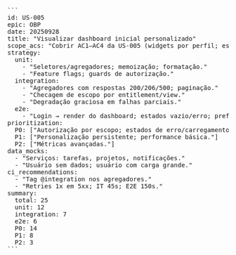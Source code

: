 <pre>```
id: US-005
epic: OBP
date: 20250928
title: "Visualizar dashboard inicial personalizado"
scope_acs: "Cobrir AC1–AC4 da US-005 (widgets por perfil; estados; persistência; isolamento de dados)."
strategy:
  unit:
    - "Seletores/agregadores; memoização; formatação."
    - "Feature flags; guards de autorização."
  integration:
    - "Agregadores com respostas 200/206/500; paginação."
    - "Checagem de escopo por entitlement/view."
    - "Degradação graciosa em falhas parciais."
  e2e:
    - "Login → render do dashboard; estados vazio/erro; preferencias persistem."
prioritization:
  P0: ["Autorização por escopo; estados de erro/carregamento."]
  P1: ["Personalização persistente; performance básica."]
  P2: ["Métricas avançadas."]
data_mocks:
  - "Serviços: tarefas, projetos, notificações."
  - "Usuário sem dados; usuário com carga grande."
ci_recommendations:
  - "Tag @integration nos agregadores."
  - "Retries 1x em 5xx; IT 45s; E2E 150s."
summary:
  total: 25
  unit: 12
  integration: 7
  e2e: 6
  P0: 14
  P1: 8
  P2: 3
```</pre>

